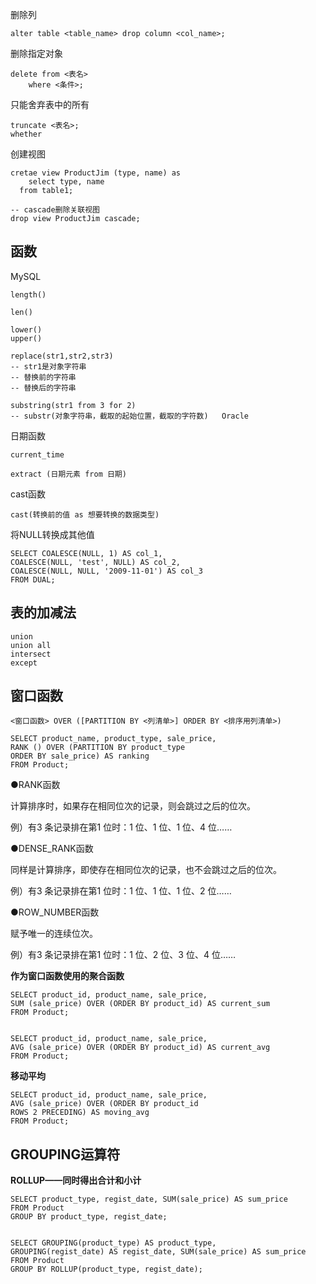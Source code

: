 删除列

```
alter table <table_name> drop column <col_name>;
```



删除指定对象

```
delete from <表名>
	where <条件>;
```



只能舍弃表中的所有

```
truncate <表名>;
whether
```



创建视图

```
cretae view ProductJim (type, name) as
	select type, name
  from table1;

-- cascade删除关联视图
drop view ProductJim cascade;
```



## 函数

MySQL

```
length()

len()

lower()
upper()

replace(str1,str2,str3)
-- str1是对象字符串
-- 替换前的字符串
-- 替换后的字符串

substring(str1 from 3 for 2)
-- substr(对象字符串，截取的起始位置，截取的字符数)   Oracle

```



日期函数

```
current_time

extract (日期元素 from 日期)
```



cast函数

```
cast(转换前的值 as 想要转换的数据类型)
```



将NULL转换成其他值

```
SELECT COALESCE(NULL, 1) AS col_1,
COALESCE(NULL, 'test', NULL) AS col_2,
COALESCE(NULL, NULL, '2009-11-01') AS col_3
FROM DUAL;
```



## 表的加减法

```
union
union all
intersect
except
```



## 窗口函数

```
<窗口函数> OVER ([PARTITION BY <列清单>] ORDER BY <排序用列清单>)
```

```
SELECT product_name, product_type, sale_price,
RANK () OVER (PARTITION BY product_type
ORDER BY sale_price) AS ranking
FROM Product;
```

●RANK函数

计算排序时，如果存在相同位次的记录，则会跳过之后的位次。

例）有3 条记录排在第1 位时：1 位、1 位、1 位、4 位……

●DENSE_RANK函数

同样是计算排序，即使存在相同位次的记录，也不会跳过之后的位次。

例）有3 条记录排在第1 位时：1 位、1 位、1 位、2 位……

●ROW_NUMBER函数

赋予唯一的连续位次。

例）有3 条记录排在第1 位时：1 位、2 位、3 位、4 位……

**作为窗口函数使用的聚合函数**

```
SELECT product_id, product_name, sale_price,
SUM (sale_price) OVER (ORDER BY product_id) AS current_sum
FROM Product;


SELECT product_id, product_name, sale_price,
AVG (sale_price) OVER (ORDER BY product_id) AS current_avg
FROM Product;
```



**移动平均**

```
SELECT product_id, product_name, sale_price,
AVG (sale_price) OVER (ORDER BY product_id
ROWS 2 PRECEDING) AS moving_avg
FROM Product;
```



## GROUPING运算符

**ROLLUP——同时得出合计和小计**

```
SELECT product_type, regist_date, SUM(sale_price) AS sum_price
FROM Product
GROUP BY product_type, regist_date;


SELECT GROUPING(product_type) AS product_type,
GROUPING(regist_date) AS regist_date, SUM(sale_price) AS sum_price
FROM Product
GROUP BY ROLLUP(product_type, regist_date);
```

